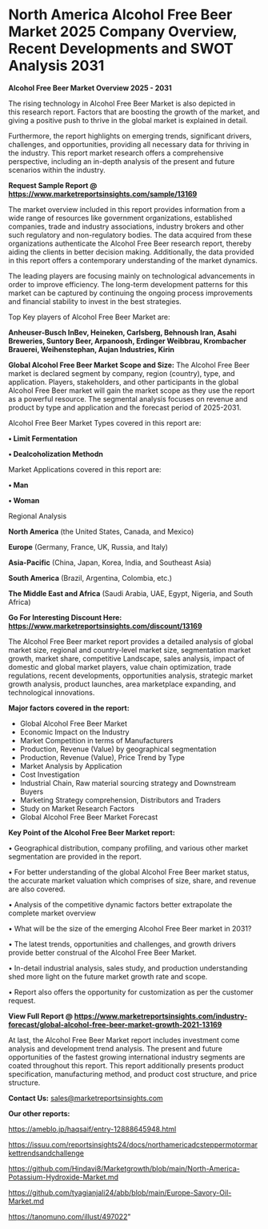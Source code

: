  # North America Alcohol Free Beer Market 2025 Company Overview, Recent Developments and SWOT Analysis 2031

<Strong> Alcohol Free Beer Market Overview 2025 - 2031</strong>

The rising technology in Alcohol Free Beer Market is also depicted in this research report. Factors that are boosting the growth of the market, and giving a positive push to thrive in the global market is explained in detail.

Furthermore, the report highlights on emerging trends, significant drivers, challenges, and opportunities, providing all necessary data for thriving in the industry. This report market research offers a comprehensive perspective, including an in-depth analysis of the present and future scenarios within the industry.

<strong>Request Sample Report @ <a href=https://www.marketreportsinsights.com/sample/13169>https://www.marketreportsinsights.com/sample/13169</a></strong>

The market overview included in this report provides information from a wide range of resources like government organizations, established companies, trade and industry associations, industry brokers and other such regulatory and non-regulatory bodies. The data acquired from these organizations authenticate the Alcohol Free Beer research report, thereby aiding the clients in better decision making. Additionally, the data provided in this report offers a contemporary understanding of the market dynamics.

The leading players are focusing mainly on technological advancements in order to improve efficiency. The long-term development patterns for this market can be captured by continuing the ongoing process improvements and financial stability to invest in the best strategies.

Top Key players of Alcohol Free Beer Market are:

<strong>Anheuser-Busch InBev, Heineken, Carlsberg, Behnoush Iran, Asahi Breweries, Suntory Beer, Arpanoosh, Erdinger Weibbrau, Krombacher Brauerei, Weihenstephan, Aujan Industries, Kirin</strong>

<strong><b>Global Alcohol Free Beer Market Scope and Size:</b></strong>
The Alcohol Free Beer market is declared segment by company, region (country), type, and application. Players, stakeholders, and other participants in the global Alcohol Free Beer market will gain the market scope as they use the report as a powerful resource. The segmental analysis focuses on revenue and product by type and application and the forecast period of 2025-2031.

Alcohol Free Beer Market Types covered in this report are:

<strong>• Limit Fermentation

• Dealcoholization Methodn</strong>

Market Applications covered in this report are:

<strong>• Man

• Woman</strong> 

Regional Analysis

<strong>North America</strong> (the United States, Canada, and Mexico)

<strong>Europe</strong> (Germany, France, UK, Russia, and Italy)

<strong>Asia-Pacific</strong> (China, Japan, Korea, India, and Southeast Asia)

<strong>South America</strong> (Brazil, Argentina, Colombia, etc.)

<strong>The Middle East and Africa</strong> (Saudi Arabia, UAE, Egypt, Nigeria, and South Africa)

<strong>Go For Interesting Discount Here: <a href=https://www.marketreportsinsights.com/discount/13169>https://www.marketreportsinsights.com/discount/13169</a></strong>

The Alcohol Free Beer market report provides a detailed analysis of global market size, regional and country-level market size, segmentation market growth, market share, competitive Landscape, sales analysis, impact of domestic and global market players, value chain optimization, trade regulations, recent developments, opportunities analysis, strategic market growth analysis, product launches, area marketplace expanding, and technological innovations.

<strong><b>Major factors covered in the report:</b></strong>
<ul>
  <li>Global Alcohol Free Beer Market </li>
  <li>Economic Impact on the Industry</li>
  <li>Market Competition in terms of Manufacturers</li>
  <li>Production, Revenue (Value) by geographical segmentation</li>
  <li>Production, Revenue (Value), Price Trend by Type</li>
  <li>Market Analysis by Application</li>
  <li>Cost Investigation</li>
  <li>Industrial Chain, Raw material sourcing strategy and Downstream Buyers</li>
  <li>Marketing Strategy comprehension, Distributors and Traders</li>
  <li>Study on Market Research Factors</li>
  <li>Global Alcohol Free Beer Market Forecast</li>
</ul>

<strong><b>Key Point of the Alcohol Free Beer Market report:</b></strong>

• Geographical distribution, company profiling, and various other market segmentation are provided in the report.

• For better understanding of the global Alcohol Free Beer market status, the accurate market valuation which comprises of size, share, and revenue are also covered.

• Analysis of the competitive dynamic factors better extrapolate the complete market overview

• What will be the size of the emerging Alcohol Free Beer market in 2031?

• The latest trends, opportunities and challenges, and growth drivers provide better construal of the Alcohol Free Beer Market.

• In-detail industrial analysis, sales study, and production understanding shed more light on the future market growth rate and scope.

• Report also offers the opportunity for customization as per the customer request.

<strong><b>View Full Report @ <a href=https://www.marketreportsinsights.com/industry-forecast/global-alcohol-free-beer-market-growth-2021-13169>https://www.marketreportsinsights.com/industry-forecast/global-alcohol-free-beer-market-growth-2021-13169</a></b></strong>


At last, the Alcohol Free Beer Market report includes investment come analysis and development trend analysis. The present and future opportunities of the fastest growing international industry segments are coated throughout this report. This report additionally presents product specification, manufacturing method, and product cost structure, and price structure.

<strong>Contact Us:</strong>
sales@marketreportsinsights.com

<strong>Our other reports:</strong>

<a href=https://ameblo.jp/haqsaif/entry-12888645948.html>https://ameblo.jp/haqsaif/entry-12888645948.html</a>

<a href=https://issuu.com/reportsinsights24/docs/northamericadcsteppermotormarkettrendsandchallenge>https://issuu.com/reportsinsights24/docs/northamericadcsteppermotormarkettrendsandchallenge</a>

<a href=https://github.com/Hindavi8/Marketgrowth/blob/main/North-America-Potassium-Hydroxide-Market.md>https://github.com/Hindavi8/Marketgrowth/blob/main/North-America-Potassium-Hydroxide-Market.md</a>

<a href=https://github.com/tyagianjali24/abb/blob/main/Europe-Savory-Oil-Market.md>https://github.com/tyagianjali24/abb/blob/main/Europe-Savory-Oil-Market.md</a>

<a href=https://tanomuno.com/illust/497022>https://tanomuno.com/illust/497022</a>"
